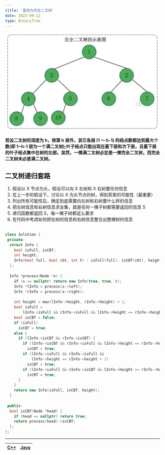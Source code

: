 ```yaml
---
title: '是否为完全二叉树'
date: 2023-09-12
type: BinaryTree
---
```


![二叉树](/public/images/ds/bt/bs-iscbt.png)

**若设二叉树的深度为 h，除第 h 层外，其它各层 (1 ～ h-1) 的结点数都达到最大个数(即 1~h-1 层为一个满二叉树);叶子结点只能出现在最下层和次下层，且最下层的叶子结点集中在树的左部。显然，一棵满二叉树必定是一棵完全二叉树，而完全二叉树未必是满二叉树。**

## 二叉树递归套路

1. 假设以 X 节点为头，假设可以向 X 左树和 X 右树要任何信息
2. 在上一步的假设下，讨论以 X 为头节点的树，得到答案的可能性（最重要）
3. 列出所有可能性后，确定到底需要向左树和右树要什么样的信息
4. 把左树信息和右树信息求全集，就是任何一棵子树都需要返回的信息 S
5. 递归函数都返回 S，每一棵子树都这么要求
6. 在代码中考虑如何把左树的信息和右树信息整合出整棵树的信息

```cpp

class Solution {
 private:
  struct Info {
    bool isFull, isCBT;
    int height;
    Info(bool full, bool cbt, int h) : isFull(full), isCBT(cbt), height(h){};
  };

  Info *process(Node *x) {
    if (x == nullptr) return new Info(true, true, 0);
    Info *lInfo = process(x->left);
    Info *rInfo = process(x->right);

    int height = max(lInfo->height, rInfo->height) + 1;
    bool isFull =
        lInfo->isFull && rInfo->isFull && lInfo->height == rInfo->height;
    bool isCBT = false;
    if (isFull)
      isCBT = true;
    else {
      if (lInfo->isCBT && rInfo->isCBT) {
        if (lInfo->isCBT && rInfo->isFull && lInfo->height == rInfo->height + 1)
          isCBT = true;
        if (lInfo->isFull && rInfo->isFull &&
            lInfo->height == rInfo->height + 1)
          isCBT = true;
        if (lInfo->isFull && rInfo->isCBT && lInfo->height == rInfo->height)
          isCBT = true;
      }
    }
    return new Info(isFull, isCBT, height);
  }

 public:
  bool isCBT(Node *head) {
    if (head == nullptr) return true;
    return process(head)->isCBT;
  };
};
```

<hr/>

| [C++ ](https://github.com/ZhengKe996/DS/blob/main/src/binary_tree/is_cbt.cpp) | [Java ](https://github.com/ZhengKe996/DS/blob/main/src/binary_tree/is_cbt.java) |
| :---------------------------------------------------------------------------: | :-----------------------------------------------------------------------------: |
